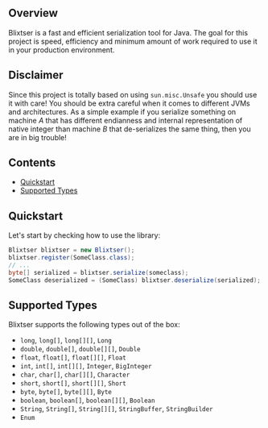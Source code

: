 ## Overview

Blixtser is a fast and efficient serialization tool for Java. The goal for this project is speed, efficiency and minimum
amount of work required to use it in your production environment.

## Disclaimer

Since this project is totally based on using `sun.misc.Unsafe` you should use it with care! You should be extra careful when
it comes to different JVMs and architectures. As a simple example if you serialize something on machine _A_ that has
different endianness and internal representation of native integer than machine _B_ that de-serializes the same thing,
then you are in big trouble!

## Contents

- [Quickstart](#quickstart)
- [Supported Types](#supportedtypes)

## Quickstart

Let's start by checking how to use the library:

```java
Blixtser blixtser = new Blixtser();
blixtser.register(SomeClass.class);
// ...
byte[] serialized = blixtser.serialize(someclass);
SomeClass deserialized = (SomeClass) blixtser.deserialize(serialized);
```

## Supported Types

Blixtser supports the following types out of the box:

- `long`, `long[]`, `long[][]`, `Long`
- `double`, `double[]`, `double[][]`, `Double`
- `float`, `float[]`, `float[][]`, `Float`
- `int`, `int[]`, `int[][]`, `Integer`, `BigInteger`
- `char`, `char[]`, `char[][]`, `Character`
- `short`, `short[]`, `short[][]`, `Short`
- `byte`, `byte[]`, `byte[][]`, `Byte`
- `boolean`, `boolean[]`, `boolean[][]`, `Boolean`
- `String`, `String[]`, `String[][]`, `StringBuffer`, `StringBuilder`
- `Enum`

